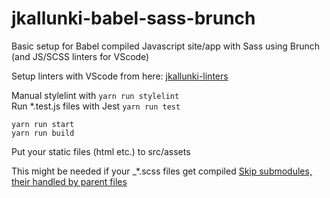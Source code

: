 # jkallunki-babel-sass-brunch
Basic setup for Babel compiled Javascript site/app with Sass using Brunch (and JS/SCSS linters for VScode)

Setup linters with VScode from here: [jkallunki-linters](https://github.com/J-Kallunki/jkallunki-linters)

Manual stylelint with `yarn run stylelint`  
Run *.test.js files with Jest `yarn run test`

`yarn run start`  
`yarn run build`

Put your static files (html etc.) to src/assets

This might be needed if your _*.scss files get compiled
[Skip submodules, their handled by parent files](https://github.com/max-scopp/sass-brunch/commit/cc6f0bac1509b12133a49a1839ea871095faf900)
